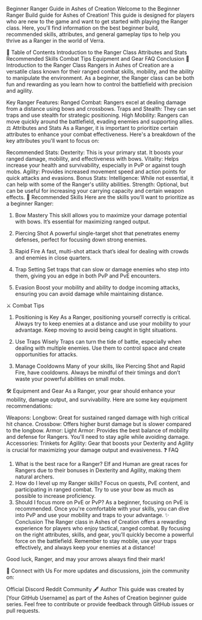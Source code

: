 Beginner Ranger Guide in Ashes of Creation
Welcome to the Beginner Ranger Build guide for Ashes of Creation! This guide is designed for players who are new to the game and want to get started with playing the Ranger class. Here, you'll find information on the best beginner build, recommended skills, attributes, and general gameplay tips to help you thrive as a Ranger in the world of Verra.

🌿 Table of Contents
Introduction to the Ranger Class
Attributes and Stats
Recommended Skills
Combat Tips
Equipment and Gear
FAQ
Conclusion
🌟 Introduction to the Ranger Class
Rangers in Ashes of Creation are a versatile class known for their ranged combat skills, mobility, and the ability to manipulate the environment. As a beginner, the Ranger class can be both fun and rewarding as you learn how to control the battlefield with precision and agility.

Key Ranger Features:
Ranged Combat: Rangers excel at dealing damage from a distance using bows and crossbows.
Traps and Stealth: They can set traps and use stealth for strategic positioning.
High Mobility: Rangers can move quickly around the battlefield, evading enemies and supporting allies.
⚖️ Attributes and Stats
As a Ranger, it is important to prioritize certain attributes to enhance your combat effectiveness. Here's a breakdown of the key attributes you'll want to focus on:

Recommended Stats:
Dexterity: This is your primary stat. It boosts your ranged damage, mobility, and effectiveness with bows.
Vitality: Helps increase your health and survivability, especially in PvP or against tough mobs.
Agility: Provides increased movement speed and action points for quick attacks and evasions.
Bonus Stats:
Intelligence: While not essential, it can help with some of the Ranger's utility abilities.
Strength: Optional, but can be useful for increasing your carrying capacity and certain weapon effects.
🏹 Recommended Skills
Here are the skills you'll want to prioritize as a beginner Ranger:

1. Bow Mastery
This skill allows you to maximize your damage potential with bows. It’s essential for maximizing ranged output.

2. Piercing Shot
A powerful single-target shot that penetrates enemy defenses, perfect for focusing down strong enemies.

3. Rapid Fire
A fast, multi-shot attack that’s ideal for dealing with crowds and enemies in close quarters.

4. Trap Setting
Set traps that can slow or damage enemies who step into them, giving you an edge in both PvP and PvE encounters.

5. Evasion
Boost your mobility and ability to dodge incoming attacks, ensuring you can avoid damage while maintaining distance.

⚔️ Combat Tips
1. Positioning is Key
As a Ranger, positioning yourself correctly is critical. Always try to keep enemies at a distance and use your mobility to your advantage. Keep moving to avoid being caught in tight situations.

2. Use Traps Wisely
Traps can turn the tide of battle, especially when dealing with multiple enemies. Use them to control space and create opportunities for attacks.

3. Manage Cooldowns
Many of your skills, like Piercing Shot and Rapid Fire, have cooldowns. Always be mindful of their timings and don’t waste your powerful abilities on small mobs.

🛠️ Equipment and Gear
As a Ranger, your gear should enhance your mobility, damage output, and survivability. Here are some key equipment recommendations:

Weapons:
Longbow: Great for sustained ranged damage with high critical hit chance.
Crossbow: Offers higher burst damage but is slower compared to the longbow.
Armor:
Light Armor: Provides the best balance of mobility and defense for Rangers. You'll need to stay agile while avoiding damage.
Accessories:
Trinkets for Agility: Gear that boosts your Dexterity and Agility is crucial for maximizing your damage output and evasiveness.
❓ FAQ
1. What is the best race for a Ranger?
Elf and Human are great races for Rangers due to their bonuses in Dexterity and Agility, making them natural archers.
2. How do I level up my Ranger skills?
Focus on quests, PvE content, and participating in ranged combat. Try to use your bow as much as possible to increase proficiency.
3. Should I focus more on PvE or PvP?
As a beginner, focusing on PvE is recommended. Once you're comfortable with your skills, you can dive into PvP and use your mobility and traps to your advantage.
✨ Conclusion
The Ranger class in Ashes of Creation offers a rewarding experience for players who enjoy tactical, ranged combat. By focusing on the right attributes, skills, and gear, you’ll quickly become a powerful force on the battlefield. Remember to stay mobile, use your traps effectively, and always keep your enemies at a distance!

Good luck, Ranger, and may your arrows always find their mark!

💬 Connect with Us
For more updates and discussions, join the community on:

Official Discord
Reddit Community
🖋️ Author
This guide was created by [Your GitHub Username] as part of the Ashes of Creation beginner guide series. Feel free to contribute or provide feedback through GitHub issues or pull requests.
